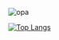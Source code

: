 




 ![opa](https://github-readme-stats.vercel.app/api?username=fernandavictoria&show_icons=true&theme=radical)

[![Top Langs](https://github-readme-stats.vercel.app/api/top-langs/?username=fernandavictoria&layout=compact)](https://github.com/anuraghazra/github-readme-stats)

